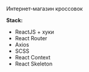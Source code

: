 Интернет-магазин кроссовок

**Stack:**

- ReactJS + хуки
- React Router
- Axios
- SCSS
- React Context
- React Skeleton
